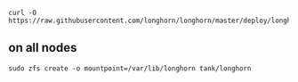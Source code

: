 ```
curl -O https://raw.githubusercontent.com/longhorn/longhorn/master/deploy/longhorn.yaml
```

## on all nodes

```
sudo zfs create -o mountpoint=/var/lib/longhorn tank/longhorn
```
